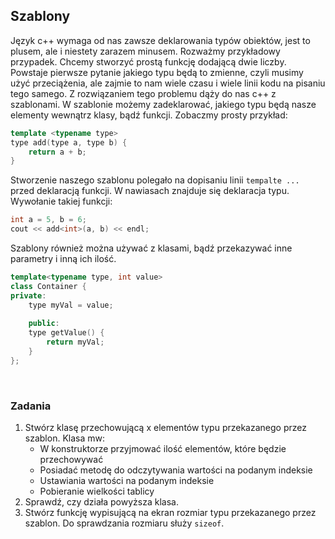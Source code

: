 ## Szablony

Język c++ wymaga od nas zawsze deklarowania typów obiektów, jest to plusem, ale i niestety zarazem minusem.
Rozważmy przykładowy przypadek. Chcemy stworzyć prostą funkcję dodającą dwie liczby. Powstaje pierwsze pytanie
jakiego typu będą to zmienne, czyli musimy użyć przeciążenia, ale zajmie to nam wiele czasu i wiele linii kodu
na pisaniu tego samego.
Z rozwiązaniem tego problemu dąży do nas c++ z szablonami. W szablonie możemy zadeklarować, jakiego
typu będą nasze elementy wewnątrz klasy, bądź funkcji. Zobaczmy prosty przykład:

```c++
template <typename type>
type add(type a, type b) {
    return a + b;
}
```

Stworzenie naszego szablonu polegało na dopisaniu linii `tempalte ...` przed deklaracją funkcji. W nawiasach znajduje się
deklaracja typu. Wywołanie takiej funkcji:

```c++
int a = 5, b = 6;
cout << add<int>(a, b) << endl;
```

Szablony również można używać z klasami, bądź przekazywać inne parametry i inną ich ilość.

```c++
template<typename type, int value>
class Container {
private:
    type myVal = value; 
    
    public:
    type getValue() {
        return myVal;
    }
};
```

&nbsp;

### Zadania

1. Stwórz klasę przechowującą x elementów typu przekazanego przez szablon. Klasa mw:
    - W konstruktorze przyjmować ilość elementów, które będzie przechowywać
    - Posiadać metodę do odczytywania wartości na podanym indeksie
    - Ustawiania wartości na podanym indeksie
    - Pobieranie wielkości tablicy
2. Sprawdź, czy działa powyższa klasa.
3. Stwórz funkcję wypisującą na ekran rozmiar typu przekazanego przez szablon. Do sprawdzania rozmiaru służy `sizeof`.